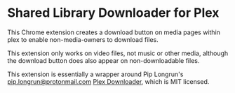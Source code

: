 # Shared Library Downloader for Plex

This Chrome extension creates a download button on media pages within plex to enable non-media-owners to download files.

This extension only works on video files, not music or other media, although the download button does also appear on non-downloadable files.

This extension is essentially a wrapper around Pip Longrun's <pip.longrun@protonmail.com> [Plex Downloader](https://piplong.run/plxdwnld), which is MIT licensed.
